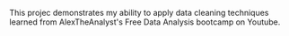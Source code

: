 This projec demonstrates my ability to apply data cleaning techniques learned from AlexTheAnalyst's Free Data Analysis bootcamp on Youtube. 
